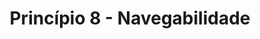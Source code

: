 ---
title: Princípio 8 - Navegabilidade
description: A navegabilidade versa sobre a estrutura de navegação entre páginas web. Grandes quantidades de informações e links podem fazer com que pessoas com TEA tenham uma má experiência de uso com soluções de hipermídia.
---